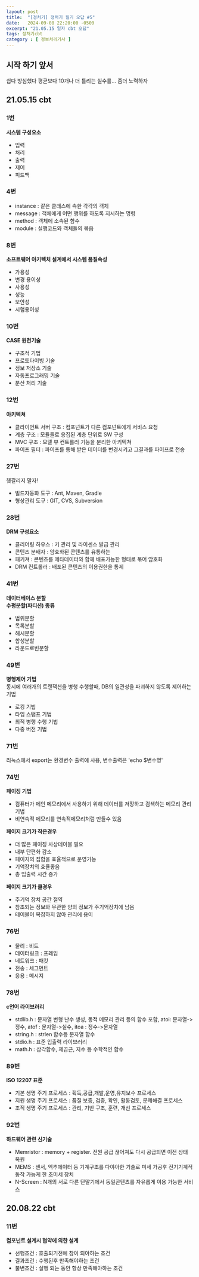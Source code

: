 ```yaml
---
layout: post
title:  "[정처기] 정처기 필기 오답 #5"
date:   2024-09-08 22:20:00 -0500
excerpt: "21.05.15 일자 cbt 오답"
tags: 정처기cbt
category : [ 정보처리기사 ]
---
```


## 시작 하기 앞서
쉽다 방심했다 평균보다 10개나 더 틀리는 실수를... 좀더 노력하자  

## 21.05.15 cbt

### 1번

**시스템 구성요소**  
+ 입력
+ 처리
+ 출력
+ 제어
+ 피드백

### 4번

+ instance : 같은 클래스에 속한 각각의 객체
+ message : 객체에게 어떤 행위를 하도록 지시하는 명령
+ method : 객체에 소속된 함수
+ module : 실행코드와 객체들의 묶음

### 8번

**소프트웨어 아키텍처 설계에서 시스템 품질속성**  
+ 가용성
+ 변경 용이성
+ 사용성
+ 성능
+ 보안성
+ 시험용이성

### 10번

**CASE 원천기술**  
+ 구조적 기법
+ 프로토타이빙 기술
+ 정보 저장소 기술
+ 자동프로그래밍 기술
+ 분산 처리 기술

### 12번

**아키텍쳐**  
+ 클라이언트 서버 구조 : 컴포넌트가 다른 컴포넌트에게 서비스 요청
+ 계층 구조 : 모듈들로 응집된 계층 단위로 SW 구성
+ MVC 구조 : 모델 뷰 컨트롤러 기능을 분리한 아키텍쳐
+ 파이프 필터 : 파이프를 통해 받은 데이터를 변경시키고 그결과를 파이프로 전송


### 27번

헷갈리지 말자!

+ 빌드자동화 도구 : Ant, Maven, Gradle
+ 형상관리 도구 : GIT, CVS, Subversion

### 28번

**DRM 구성요소**  
+ 클리어링 하우스 : 키 관리 및 라이센스 발급 관리
+ 콘텐츠 분배자 : 암호화된 콘텐츠를 유통하는
+ 패키져 : 콘텐츠를 메타데이터와 함께 배포가능한 형태로 묶어 암호화
+ DRM 컨트롤러 : 배포된 콘텐츠의 이용권한을 통제

### 41번

**데이터베이스 분할**  
**수평분할(파티션) 종류** 
+ 범위분할
+ 목록분할
+ 해시분할
+ 합성분할
+ 라운드로빈분할

### 49번

**병행제어 기법**  
동시에 여러개의 트랜잭션을 병행 수행할때, DB의 일관성을 파괴하지 않도록 제어하는 기법  
+ 로킹 기법
+ 타임 스탬프 기법
+ 최적 병행 수행 기법
+ 다중 버전 기법

### 71번

리눅스에서 export는 환경변수 출력에 사용, 변수출력은 'echo $변수명'  

### 74번

**페이징 기법**  
+ 컴퓨터가 메인 메모리에서 사용하기 위해 데이터를 저장하고 검색하는 메모리 관리 기법
+ 비연속적 메모리를 연속적메모리처럼 만들수 있음

**페이지 크기가 작은경우**  
+ 더 많은 페이징 사상테이블 필요
+ 내부 단편화 감소
+ 페이지의 집합을 효율적으로 운영가능
+ 기억장치의 효율좋음
+ 총 입출력 시간 증가

**페이지 크기가 클경우**  
+ 주기억 장치 공간 절약
+ 참조되는 정보와 무관한 양의 정보가 주기억장치에 남음
+ 테이블이 복잡하지 않아 관리에 용이


### 76번

+ 물리 : 비트
+ 데이터링크 : 프레임
+ 네트워크 : 패킷
+ 전송 : 세그먼트
+ 응용 : 메시지



### 78번

**c언어 라이브러리**  
+ stdlib.h : 문자열 변형 난수 생성, 동적 메모리 관리 등의 함수 포함, atoi: 문자열->정수, atof : 문자열->실수, itoa : 정수->문자열
+ string.h : strlen 함수등 문자열 함수
+ stdio.h : 표준 입출력 라이브러리
+ math.h : 삼각함수, 제곱근, 지수 등 수학적인 함수


### 89번

**ISO 12207 표준**  
+ 기본 생명 주기 프로세스 : 획득,공급,개발,운영,유지보수 프로세스
+ 지원 생명 주기 프로세스 : 품질 보증, 검증, 확인, 활동검토, 문제해결 프로세스
+ 조직 생명 주기 프로세스 : 관리, 기반 구조, 훈련, 개선 프로세스


### 92번

**하드웨어 관련 신기술**  
+ Memristor : memory + register. 전원 공급 끊어져도 다시 공급되면 이전 상태 복원
+ MEMS : 센서, 엑추에이터 등 기계구조를 다야아한 기술로 미세 가공후 전기기계적 동작 가능케 한 초미세 장치
+ N-Screen : N개의 서로 다른 단말기에서 동일콘텐츠를 자유롭게 이용 가능한 서비스



## 20.08.22 cbt

### 11번

**컴포넌트 설계시 협약에 의한 설계**  
+ 선행조건 : 호출되기전에 참이 되야하는 조건
+ 결과조건 : 수행된후 만족해야하는 조건
+ 불변조건 : 실행 되는 동안 항상 만족해야하는 조건
